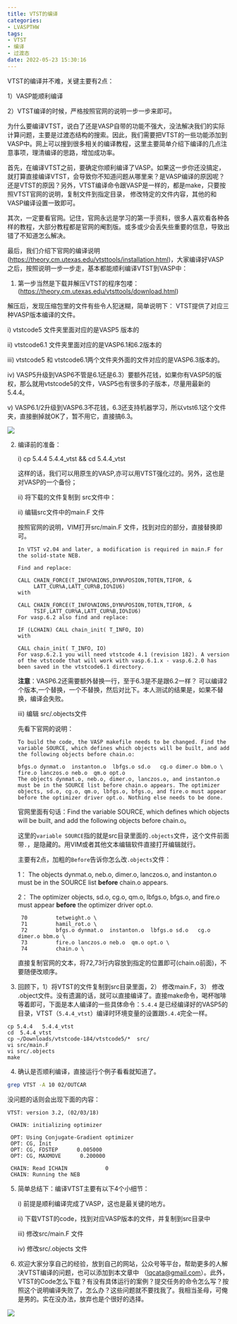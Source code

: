 ```yaml
---
title: VTST的编译
categories: 
- LVASPTHW
tags: 
- VTST
- 编译
- 过渡态
date: 2022-05-23 15:30:16
---
```


VTST的编译并不难，关键主要有2点：

1）VASP能顺利编译

2）VTST编译的时候，严格按照官网的说明一步一步来即可。


为什么要编译VTST，说白了还是VASP自带的功能不强大，没法解决我们的实际计算问题，主要是过渡态结构的搜索。因此，我们需要把VTST的一些功能添加到VASP中。网上可以搜到很多相关的编译教程，这里主要简单介绍下编译的几点注意事项，理清编译的思路，增加成功率。

首先，在编译VTST之前，要确定你顺利编译了VASP。如果这一步你还没搞定，就打算直接编译VTST，会导致你不知道问题从哪里来？是VASP编译的原因呢？还是VTST的原因？另外，VTST编译命令跟VASP是一样的，都是make，只要按照VTST官网的说明，复制文件到指定目录， 修改特定的文件内容，其他的和VASP编译设置一致即可。

其次，一定要看官网。记住，官网永远是学习的第一手资料，很多人喜欢看各种各样的教程，大部分教程都是官网的阉割版。或多或少会丢失些重要的信息，导致出错了不知道怎么解决。

最后，我们介绍下官网的编译说明 (https://theory.cm.utexas.edu/vtsttools/installation.html)，大家编译好VASP之后，按照说明一步一步走，基本都能顺利编译VTST到VASP中：

1. 第一步当然是下载并解压VTST的程序包喽：(https://theory.cm.utexas.edu/vtsttools/download.html)

解压后，发现压缩包里的文件有些令人犯迷糊，简单说明下： VTST提供了对应三种VASP版本编译的文件。

i)  vtstcode5 文件夹里面对应的是VASP5 版本的

ii) vtstcode6.1 文件夹里面对应的是VASP6.1和6.2版本的

iii) vtstcode5 和 vtstcode6.1两个文件夹外面的文件对应的是VASP6.3版本的。

iv) VASP5升级到VASP6不管是6.1还是6.3）要额外花钱，如果你有VASP5的版权，那么就用vtstcode5的文件，VASP5也有很多的子版本，尽量用最新的5.4.4。

v)  VASP6.1/2升级到VASP6.3不花钱，6.3还支持机器学习，所以vtst6.1这个文件夹，直接删掉就OK了，暂不用它，直接搞6.3。

![](A31/A31.png)


2) 编译前的准备：

   i) cp 5.4.4   5.4.4_vtst   && cd  5.4.4_vtst  

   这样的话，我们可以用原生的VASP,亦可以用VTST强化过的。另外，这也是对VASP的一个备份；

   ii) 将下载的文件复制到 src文件中： 

   ii) 编辑src文件中的main.F 文件

   按照官网的说明，VIM打开src/main.F 文件，找到对应的部分，直接替换即可。 

   

   ```
   In VTST v2.04 and later, a modification is required in main.F for the solid-state NEB.
   
   Find and replace:
   
   CALL CHAIN_FORCE(T_INFO%NIONS,DYN%POSION,TOTEN,TIFOR, &
        LATT_CUR%A,LATT_CUR%B,IO%IU6)
   with
   
   CALL CHAIN_FORCE(T_INFO%NIONS,DYN%POSION,TOTEN,TIFOR, &
        TSIF,LATT_CUR%A,LATT_CUR%B,IO%IU6)
   For vasp.6.2 also find and replace:
   
   IF (LCHAIN) CALL chain_init( T_INFO, IO)
   with
   
   CALL chain_init( T_INFO, IO)
   For vasp.6.2.1 you will need vtstcode 4.1 (revision 182). A version of the vtstcode that will work with vasp.6.1.x - vasp.6.2.0 has been saved in the vtstcode6.1 directory.
   ```

   **注意**：VASP6.2还需要额外替换一行，至于6.3是不是跟6.2一样？ 可以编译2个版本,一个替换，一个不替换，然后对比下。本人测试的结果是，如果不替换，编译会失败。

   
   iii) 编辑 src/.objects文件

   先看下官网的说明：

   ```
   To build the code, the VASP makefile needs to be changed. Find the variable SOURCE, which defines which objects will be built, and add the following objects before chain.o:
   
   bfgs.o dynmat.o  instanton.o  lbfgs.o sd.o   cg.o dimer.o bbm.o \
   fire.o lanczos.o neb.o  qm.o opt.o
   The objects dynmat.o, neb.o, dimer.o, lanczos.o, and instanton.o must be in the SOURCE list before chain.o appears. The optimizer objects, sd.o, cg.o, qm.o, lbfgs.o, bfgs.o, and fire.o must appear before the optimizer driver opt.o. Nothing else needs to be done. 
   ```

   官网里面有句话：Find the variable SOURCE, which defines which objects will be built, and add the following objects before chain.o。

   这里的`variable SOURCE`指的就是src目录里面的`.objects`文件，这个文件前面带`.`，是隐藏的。用VIM或者其他文本编辑软件直接打开编辑就行。

   主要有2点，加粗的`Before`告诉你怎么改`.objects`文件：

   1： The objects dynmat.o, neb.o, dimer.o, lanczos.o, and instanton.o must be in the SOURCE list **before** chain.o appears. 

   2： The optimizer objects, sd.o, cg.o, qm.o, lbfgs.o, bfgs.o, and fire.o must appear **before** the optimizer driver opt.o. 

   ```
    70         tetweight.o \
    71         hamil_rot.o \
    72         bfgs.o dynmat.o  instanton.o  lbfgs.o sd.o   cg.o dimer.o bbm.o \
    73         fire.o lanczos.o neb.o  qm.o opt.o \
    74         chain.o \
   ```

   直接复制官网的文本，将72,73行内容放到指定的位置即可(chain.o前面)，不要随便改顺序。

3) 回顾下，1）将VTST的文件复制到src目录里面，2） 修改main.F，3） 修改 .object文件。没有遗漏的话，就可以直接编译了。直接make命令，喝杯咖啡等着即可，下面是本人编译的一些具体命令：`5.4.4` 是已经编译好的VASP5的目录，VTST（`5.4.4_vtst`）编译时环境变量的设置跟`5.4.4`完全一样。

```
cp 5.4.4   5.4.4_vtst  
cd  5.4.4_vtst  
cp ~/Downloads/vtstcode-184/vtstcode5/*  src/
vi src/main.F
vi src/.objects
make 
```

4. 确认是否顺利编译，直接运行个例子看看就知道了。

```bash
grep VTST -A 10 02/OUTCAR
```

没问题的话则会出现下面的内容：

```
VTST: version 3.2, (02/03/18)

 CHAIN: initializing optimizer
 
 OPT: Using Conjugate-Gradient optimizer
 OPT: CG, Init
 OPT: CG, FDSTEP      0.005000
 OPT: CG, MAXMOVE      0.200000
 
 CHAIN: Read ICHAIN            0
 CHAIN: Running the NEB
```



5. 简单总结下：编译VTST主要有以下4个小细节：

   i) 前提是顺利编译完成了VASP，这也是最关键的地方。

   ii) 下载VTST的code，找到对应VASP版本的文件，并复制到src目录中

   iii) 修改src/main.F 文件

   iv) 修改src/.objects 文件

6. 欢迎大家分享自己的经验，放到自己的网站，公众号等平台，帮助更多的人解决VTST编译的问题，也可以添加到本文章中 （lqcata@gmail.com）。此外，VTST的Code怎么下载？有没有具体运行的案例？提交任务的命令怎么写？按照这个说明编译失败了，怎么办？这些问题就不要找我了。我相当圣母，可俺是男的。实在没办法，放弃也是个很好的选择。



![](A30/qrcode.png)
